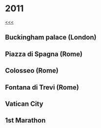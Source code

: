 
2011
======

[<<<](https://github.com/ttltrk/ELSE/blob/master/LL/LifeList.MD)

Buckingham palace (London)
------

Piazza di Spagna (Rome)
------

Colosseo (Rome)
------

Fontana di Trevi (Rome)
------

Vatican City
------

1st Marathon
------

